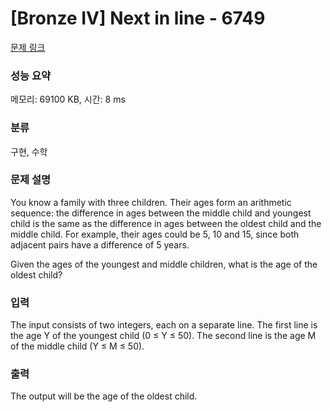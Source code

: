 # [Bronze IV] Next in line - 6749 

[문제 링크](https://www.acmicpc.net/problem/6749) 

### 성능 요약

메모리: 69100 KB, 시간: 8 ms

### 분류

구현, 수학

### 문제 설명

<p>You know a family with three children. Their ages form an arithmetic sequence: the difference in ages between the middle child and youngest child is the same as the difference in ages between the oldest child and the middle child. For example, their ages could be 5, 10 and 15, since both adjacent pairs have a difference of 5 years.</p>

<p>Given the ages of the youngest and middle children, what is the age of the oldest child?</p>

### 입력 

 <p>The input consists of two integers, each on a separate line. The first line is the age Y of the youngest child (0 ≤ Y ≤ 50). The second line is the age M of the middle child (Y ≤ M ≤ 50).</p>

### 출력 

 <p>The output will be the age of the oldest child.</p>


